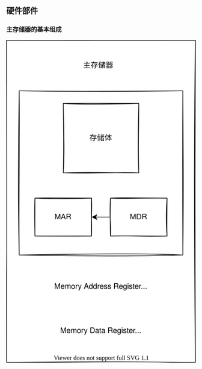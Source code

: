## 硬件部件

### 主存储器的基本组成

![](https://github.com/Ricolxwz/Computer-Organization/blob/main/Computer-Organization%20WD/Computer%20system%20overview/SVG/Main%20memory1.drawio.svg)